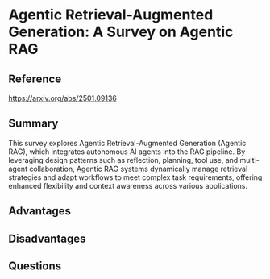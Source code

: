 # Agentic Retrieval-Augmented Generation: A Survey on Agentic RAG
## Reference
https://arxiv.org/abs/2501.09136

## Summary

This survey explores Agentic Retrieval-Augmented Generation (Agentic RAG), which integrates autonomous AI agents into the RAG pipeline. By leveraging design patterns such as reflection, planning, tool use, and multi-agent collaboration, Agentic RAG systems dynamically manage retrieval strategies and adapt workflows to meet complex task requirements, offering enhanced flexibility and context awareness across various applications.

## Advantages

## Disadvantages

## Questions